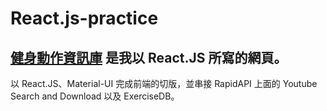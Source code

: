 # React.js-practice
## [健身動作資訊庫](https://shen-gym.netlify.app/)  是我以 React.JS 所寫的網頁。  
以 React.JS、Material-UI 完成前端的切版，並串接 RapidAPI 上面的 Youtube Search and Download 以及 ExerciseDB。


